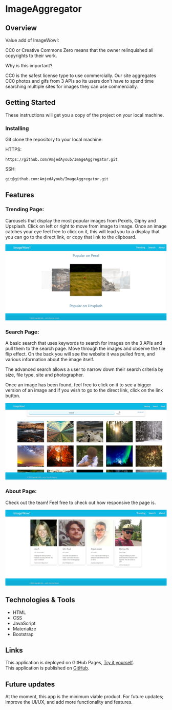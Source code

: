 # ImageAggregator

## Overview

Value add of ImageWow!:

CC0 or Creative Commons Zero means that the owner relinquished all copyrights to their work.

Why is this important? 

CC0 is the safest license type to use commercially.
Our site aggregates CC0 photos and gifs from 3 APIs so its users don't have to spend time searching multiple sites for images they can use commercially.


## Getting Started
These instructions will get you a copy of the project on your local machine.

### Installing
Git clone the repository to your local machine:

HTTPS:
```
https://github.com/AmjedAyoub/ImageAggregator.git
```
SSH:
```
git@github.com:AmjedAyoub/ImageAggregator.git
```

## Features

### Trending Page: 

Carousels that display the most popular images from Pexels, Giphy and Upsplash. Click on left or right to move from image to image. 
Once an image catches your eye feel free to click on it, this will lead you to a display that you can go to the direct link, 
or copy that link to the clipboard.

![Image](./assets/images/1.PNG)

### Search Page:

A basic search that uses keywords to search for images on the 3 APIs and pull them to the search page. Move through the images and observe the tile flip effect. 
On the back you will see the website it was pulled from, and various information about the image itself. 

The advanced search allows a user to narrow down their search criteria by size, file type, site and photographer.

Once an image has been found, feel free to click on it to see a bigger version of an image and if you wish to go to the direct link, 
click on the link button.

![Image](./assets/images/2.PNG)

### About Page:

Check out the team! Feel free to check out how responsive the page is.  

![Image](./assets/images/3.PNG)

## Technologies & Tools
* HTML  
* CSS
* JavaScript
* Materialize
* Bootstrap

## Links
This application is deployed on GitHub Pages, [Try it yourself](https://wenhaowu27.github.io/ImageAggregator/).\
This application is published on [GitHub](https://github.com/AmjedAyoub/ImageAggregator).

## Future updates
At the moment, this app is the minimum viable product. For future updates; improve the UI/UX, and add more functionality and features.